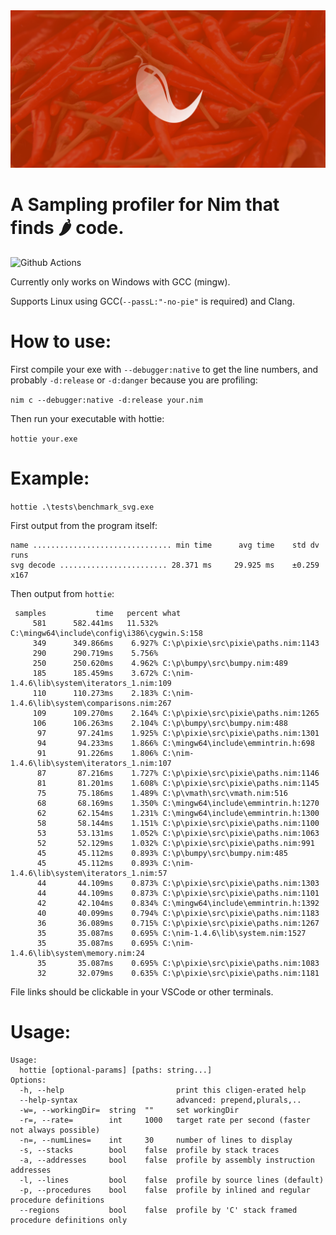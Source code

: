 <img src="docs/banner.png">

# A Sampling profiler for Nim that finds 🌶️ code.

![Github Actions](https://github.com/treeform/hottie/workflows/Github%20Actions/badge.svg)

Currently only works on Windows with GCC (mingw).

Supports Linux using GCC(`--passL:"-no-pie"` is required) and Clang.

# How to use:

First compile your exe with `--debugger:native` to get the line numbers, and probably `-d:release` or `-d:danger` because you are profiling:

`nim c --debugger:native -d:release your.nim`

Then run your executable with hottie:

`hottie your.exe`

# Example:

`hottie .\tests\benchmark_svg.exe`

First output from the program itself:

```
name ............................... min time      avg time    std dv   runs
svg decode ........................ 28.371 ms     29.925 ms    ±0.259   x167
```

Then output from `hottie`:

```
 samples           time   percent what
     581      582.441ms   11.532% C:\mingw64\include\config\i386\cygwin.S:158
     349      349.866ms    6.927% C:\p\pixie\src\pixie\paths.nim:1143
     290      290.719ms    5.756%
     250      250.620ms    4.962% C:\p\bumpy\src\bumpy.nim:489
     185      185.459ms    3.672% C:\nim-1.4.6\lib\system\iterators_1.nim:109
     110      110.273ms    2.183% C:\nim-1.4.6\lib\system\comparisons.nim:267
     109      109.270ms    2.164% C:\p\pixie\src\pixie\paths.nim:1265
     106      106.263ms    2.104% C:\p\bumpy\src\bumpy.nim:488
      97       97.241ms    1.925% C:\p\pixie\src\pixie\paths.nim:1301
      94       94.233ms    1.866% C:\mingw64\include\emmintrin.h:698
      91       91.226ms    1.806% C:\nim-1.4.6\lib\system\iterators_1.nim:107
      87       87.216ms    1.727% C:\p\pixie\src\pixie\paths.nim:1146
      81       81.201ms    1.608% C:\p\pixie\src\pixie\paths.nim:1145
      75       75.186ms    1.489% C:\p\vmath\src\vmath.nim:516
      68       68.169ms    1.350% C:\mingw64\include\emmintrin.h:1270
      62       62.154ms    1.231% C:\mingw64\include\emmintrin.h:1300
      58       58.144ms    1.151% C:\p\pixie\src\pixie\paths.nim:1100
      53       53.131ms    1.052% C:\p\pixie\src\pixie\paths.nim:1063
      52       52.129ms    1.032% C:\p\pixie\src\pixie\paths.nim:991
      45       45.112ms    0.893% C:\p\bumpy\src\bumpy.nim:485
      45       45.112ms    0.893% C:\nim-1.4.6\lib\system\iterators_1.nim:57
      44       44.109ms    0.873% C:\p\pixie\src\pixie\paths.nim:1303
      44       44.109ms    0.873% C:\p\pixie\src\pixie\paths.nim:1101
      42       42.104ms    0.834% C:\mingw64\include\emmintrin.h:1392
      40       40.099ms    0.794% C:\p\pixie\src\pixie\paths.nim:1183
      36       36.089ms    0.715% C:\p\pixie\src\pixie\paths.nim:1267
      35       35.087ms    0.695% C:\nim-1.4.6\lib\system.nim:1527
      35       35.087ms    0.695% C:\nim-1.4.6\lib\system\memory.nim:24
      35       35.087ms    0.695% C:\p\pixie\src\pixie\paths.nim:1083
      32       32.079ms    0.635% C:\p\pixie\src\pixie\paths.nim:1181
```

File links should be clickable in your VSCode or other terminals.

# Usage:

```
Usage:
  hottie [optional-params] [paths: string...]
Options:
  -h, --help                         print this cligen-erated help
  --help-syntax                      advanced: prepend,plurals,..
  -w=, --workingDir=  string  ""     set workingDir
  -r=, --rate=        int     1000   target rate per second (faster not always possible)
  -n=, --numLines=    int     30     number of lines to display
  -s, --stacks        bool    false  profile by stack traces
  -a, --addresses     bool    false  profile by assembly instruction addresses
  -l, --lines         bool    false  profile by source lines (default)
  -p, --procedures    bool    false  profile by inlined and regular procedure definitions
  --regions           bool    false  profile by 'C' stack framed procedure definitions only
```
